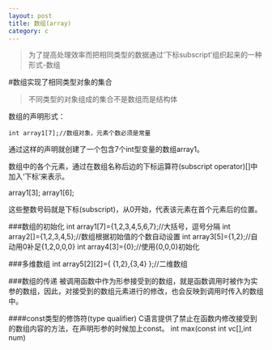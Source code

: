 ```yaml
---
layout: post
title: 数组(array)
category: c
---
```

>为了提高处理效率而把相同类型的数据通过‘下标subscript’组织起来的一种形式-数组

#数组实现了相同类型对象的集合
>不同类型的对象组成的集合不是数组而是结构体

数组的声明形式：

    int array1[7];//数组对象，元素个数必须是常量

通过这样的声明就创建了一个包含7个int型变量的数组array1。

数组中的各个元素，通过在数组名称后边的下标运算符(subscript operator)[]中加入‘下标’来表示。

 array1[3];
 array1[6];

这些整数号码就是下标(subscript)，从0开始，代表该元素在首个元素后的位置。

###数组的初始化
    int array1[7]={1,2,3,4,5,6,7};//大括号，逗号分隔
    int array2[]={1,2,3,4,5};//数组根据初始值的个数自动设置
    int array3[5]={1,2};//自动用0补足{1,2,0,0,0}
    int array4[3]={0};//使用{0,0,0}初始化


###多维数组
    int array5[2][2]={ {1,2},{3,4} };//二维数组

###数组的传递
被调用函数中作为形参接受到的数组，就是函数调用时被作为实参的数组，因此，对接受到的数组元素进行的修改，也会反映到调用时传入的数组中。

####const类型的修饰符(type qualifier)
C语言提供了禁止在函数内修改接受到的数组内容的方法，在声明形参的时候加上const。
    int max(const int vc[],int num)






    
